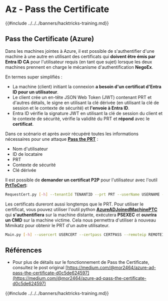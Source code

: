 # Az - Pass the Certificate

{{#include ../../../banners/hacktricks-training.md}}

## Pass the Certificate (Azure)

Dans les machines jointes à Azure, il est possible de s'authentifier d'une machine à une autre en utilisant des certificats qui **doivent être émis par Entra ID CA** pour l'utilisateur requis (en tant que sujet) lorsque les deux machines prennent en charge le mécanisme d'authentification **NegoEx**.

En termes super simplifiés :

- La machine (client) initiant la connexion **a besoin d'un certificat d'Entra ID pour un utilisateur**.
- Le client crée un en-tête JSON Web Token (JWT) contenant PRT et d'autres détails, le signe en utilisant la clé dérivée (en utilisant la clé de session et le contexte de sécurité) et **l'envoie à Entra ID**.
- Entra ID vérifie la signature JWT en utilisant la clé de session du client et le contexte de sécurité, vérifie la validité du PRT et **répond** avec le **certificat**.

Dans ce scénario et après avoir récupéré toutes les informations nécessaires pour une attaque [**Pass the PRT**](az-primary-refresh-token-prt.md) :

- Nom d'utilisateur
- ID de locataire
- PRT
- Contexte de sécurité
- Clé dérivée

Il est possible de **demander un certificat P2P** pour l'utilisateur avec l'outil [**PrtToCert**](https://github.com/morRubin/PrtToCert)**:**
```bash
RequestCert.py [-h] --tenantId TENANTID --prt PRT --userName USERNAME --hexCtx HEXCTX --hexDerivedKey HEXDERIVEDKEY [--passPhrase PASSPHRASE]
```
Les certificats dureront aussi longtemps que le PRT. Pour utiliser le certificat, vous pouvez utiliser l'outil python [**AzureADJoinedMachinePTC**](https://github.com/morRubin/AzureADJoinedMachinePTC) qui **s'authentifiera** sur la machine distante, exécutera **PSEXEC** et **ouvrira un CMD** sur la machine victime. Cela nous permettra d'utiliser à nouveau Mimikatz pour obtenir le PRT d'un autre utilisateur.
```bash
Main.py [-h] --usercert USERCERT --certpass CERTPASS --remoteip REMOTEIP
```
## Références

- Pour plus de détails sur le fonctionnement de Pass the Certificate, consultez le post original [https://medium.com/@mor2464/azure-ad-pass-the-certificate-d0c5de624597](https://medium.com/@mor2464/azure-ad-pass-the-certificate-d0c5de624597)

{{#include ../../../banners/hacktricks-training.md}}
